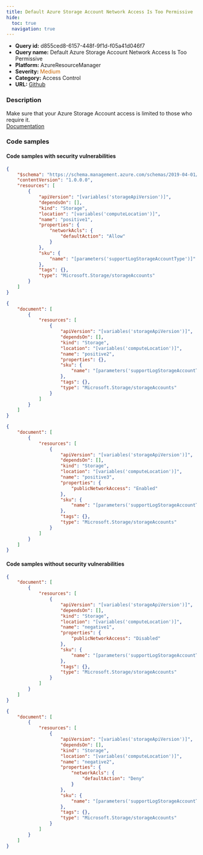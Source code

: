 ```yaml
---
title: Default Azure Storage Account Network Access Is Too Permissive
hide:
  toc: true
  navigation: true
---
```


<style>
  .highlight .hll {
    background-color: #ff171742;
  }
  .md-content {
    max-width: 1100px;
    margin: 0 auto;
  }
</style>

-   **Query id:** d855ced8-6157-448f-9f1d-f05a41d046f7
-   **Query name:** Default Azure Storage Account Network Access Is Too Permissive
-   **Platform:** AzureResourceManager
-   **Severity:** <span style="color:#C60">Medium</span>
-   **Category:** Access Control
-   **URL:** [Github](https://github.com/Checkmarx/kics/tree/master/assets/queries/azureResourceManager/default_azure_storage_account_network_access_is_too_permissive)

### Description
Make sure that your Azure Storage Account access is limited to those who require it.<br>
[Documentation](https://learn.microsoft.com/en-us/azure/templates/microsoft.storage/storageaccounts)

### Code samples
#### Code samples with security vulnerabilities
```json title="Positive test num. 1 - json file" hl_lines="13"
{
    "$schema": "https://schema.management.azure.com/schemas/2019-04-01/deploymentTemplate.json#",
    "contentVersion": "1.0.0.0",
    "resources": [
        {
            "apiVersion": "[variables('storageApiVersion')]",
            "dependsOn": [],
            "kind": "Storage",
            "location": "[variables('computeLocation')]",
            "name": "positive1",
            "properties": {
                "networkAcls": {
                    "defaultAction": "Allow"
                }
            },
            "sku": {
                "name": "[parameters('supportLogStorageAccountType')]"
            },
            "tags": {},
            "type": "Microsoft.Storage/storageAccounts"
        }
    ]
}
```
```json title="Positive test num. 2 - json file" hl_lines="11"
{
    "document": [
        {
            "resources": [
                {
                    "apiVersion": "[variables('storageApiVersion')]",
                    "dependsOn": [],
                    "kind": "Storage",
                    "location": "[variables('computeLocation')]",
                    "name": "positive2",
                    "properties": {},
                    "sku": {
                        "name": "[parameters('supportLogStorageAccountType')]"
                    },
                    "tags": {},
                    "type": "Microsoft.Storage/storageAccounts"
                }
            ]
        }
    ]
}
```
```json title="Positive test num. 3 - json file" hl_lines="12"
{
    "document": [
        {
            "resources": [
                {
                    "apiVersion": "[variables('storageApiVersion')]",
                    "dependsOn": [],
                    "kind": "Storage",
                    "location": "[variables('computeLocation')]",
                    "name": "positive3",
                    "properties": {
                        "publicNetworkAccess": "Enabled"
                    },
                    "sku": {
                        "name": "[parameters('supportLogStorageAccountType')]"
                    },
                    "tags": {},
                    "type": "Microsoft.Storage/storageAccounts"
                }
            ]
        }
    ]
}
```


#### Code samples without security vulnerabilities
```json title="Negative test num. 1 - json file"
{
    "document": [
        {
            "resources": [
                {
                    "apiVersion": "[variables('storageApiVersion')]",
                    "dependsOn": [],
                    "kind": "Storage",
                    "location": "[variables('computeLocation')]",
                    "name": "negative1",
                    "properties": {
                        "publicNetworkAccess": "Disabled"
                    },
                    "sku": {
                        "name": "[parameters('supportLogStorageAccountType')]"
                    },
                    "tags": {},
                    "type": "Microsoft.Storage/storageAccounts"
                }
            ]
        }
    ]
}
```
```json title="Negative test num. 2 - json file"
{
    "document": [
        {
            "resources": [
                {
                    "apiVersion": "[variables('storageApiVersion')]",
                    "dependsOn": [],
                    "kind": "Storage",
                    "location": "[variables('computeLocation')]",
                    "name": "negative2",
                    "properties": {
                        "networkAcls": {
                            "defaultAction": "Deny"
                        }
                    },
                    "sku": {
                        "name": "[parameters('supportLogStorageAccountType')]"
                    },
                    "tags": {},
                    "type": "Microsoft.Storage/storageAccounts"
                }
            ]
        }
    ]
}
```
